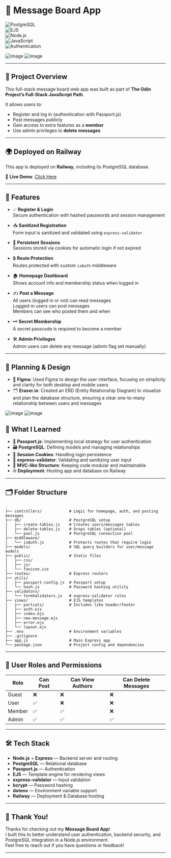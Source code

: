 # 💬 Message Board App  
![PostgreSQL](https://img.shields.io/badge/PostgreSQL-Database-blue?style=for-the-badge&logo=postgresql)  
![EJS](https://img.shields.io/badge/EJS-Template_Engine-green?style=for-the-badge)  
![Node.js](https://img.shields.io/badge/Node.js-339933?style=for-the-badge&logo=node.js&logoColor=white)  
![JavaScript](https://img.shields.io/badge/JavaScript-F7DF1E?style=for-the-badge&logo=javascript&logoColor=black)  
![Authentication](https://img.shields.io/badge/User-Authentication-blueviolet?style=for-the-badge)  

![image](https://github.com/user-attachments/assets/ecaaffd6-54ee-4117-894a-1e721a338904)
![image](https://github.com/user-attachments/assets/7f033a31-eb6f-497c-8b46-340c4b250716)

---

## 📜 Project Overview

This full-stack message board web app was built as part of **The Odin Project’s Full-Stack JavaScript Path**.

It allows users to:

- Register and log in (authentication with Passport.js)
- Post messages publicly
- Gain access to extra features as a **member**
- Use admin privileges to **delete messages**

---

## 🌍 Deployed on Railway

This app is deployed on **Railway**, including its PostgreSQL database.

🔗 **Live Demo**: [Click Here](https://house-of-messages-production.up.railway.app/)

---

## 🌟 Features

- ✅ **Register & Login**  
  Secure authentication with hashed passwords and session management

- 📥 **Sanitized Registration**  
  Form input is sanitized and validated using `express-validator`

- 🍪 **Persistent Sessions**  
  Sessions stored via cookies for automatic login if not expired

- 🔒 **Route Protection**  
  Routes protected with custom `isAuth` middleware

- 🏠 **Homepage Dashboard**  
  Shows account info and membership status when logged in

- ✍️ **Post a Message**  
  All users (logged in or not) can read messages  
  Logged-in users can post messages  
  Members can see who posted them and when  

- 🗝️ **Secret Membership**  
  A secret passcode is required to become a member

- 🛠️ **Admin Privileges**  
  Admin users can delete any message (admin flag set manually)

---

## 🎨 Planning & Design

- 🎨 **Figma**: Used Figma to design the user interface, focusing on simplicity and clarity for both desktop and mobile users  
- 🗂️ **Eraser.io**: Created an ERD (Entity Relationship Diagram) to visualize and plan the database structure, ensuring a clear one-to-many relationship between users and messages  

![image](https://github.com/user-attachments/assets/5593cd5a-4d24-42f0-8658-754ccdabdda1)
![image](https://github.com/user-attachments/assets/24a439fe-8097-4cbc-bcf7-cc943a3c75e9)



## 🧠 What I Learned

- 🛂 **Passport.js**: Implementing local strategy for user authentication  
- 🗃️ **PostgreSQL**: Defining models and managing relationships  
- 🔄 **Session Cookies**: Handling login persistence  
- 🧼 **express-validator**: Validating and sanitizing user input  
- 🧩 **MVC-like Structure**: Keeping code modular and maintainable  
- 🌐 **Deployment**: Hosting app and database on Railway  

---

## 🗂 Folder Structure

```
.
├── controllers/            # Logic for homepage, auth, and posting messages
├── db/                     # PostgreSQL setup
│   ├── create-tables.js    # Creates users/messages tables
│   ├── delete-tables.js    # Drops tables (optional)
│   └── pool.js             # PostgreSQL connection pool
├── middleware/
│   └── isAuth.js           # Protects routes that require login
├── models/                 # SQL query builders for user/message models
├── public/                 # Static files
│   ├── css/
│   ├── js/
│   └── favicon.ico
├── routes/                 # Express routers
├── utils/
│   ├── passport-config.js  # Passport setup
│   └── hash.js             # Password hashing utility
├── validators/
│   └── formValidators.js   # express-validator rules
├── views/                  # EJS templates
│   ├── partials/           # Includes like header/footer
│   ├── auth.ejs
│   ├── index.ejs
│   ├── new-message.ejs
│   ├── error.ejs
│   └── layout.ejs
├── .env                    # Environment variables
├── .gitignore
├── app.js                  # Main Express app
└── package.json            # Project config and dependencies
```

---

## 🔐 User Roles and Permissions

| Role     | Can Post | Can View Authors | Can Delete Messages |
|----------|----------|------------------|----------------------|
| Guest    | ❌       | ❌               | ❌                   |
| User     | ✅       | ❌               | ❌                   |
| Member   | ✅       | ✅               | ❌                   |
| Admin    | ✅       | ✅               | ✅                   |

---

## 🛠️ Tech Stack

- **Node.js** + **Express** — Backend server and routing
- **PostgreSQL** — Relational database
- **Passport.js** — Authentication
- **EJS** — Template engine for rendering views
- **express-validator** — Input validation
- **bcrypt** — Password hashing
- **dotenv** — Environment variable support
- **Railway** — Deployment & Database hosting

---

## 🙏 Thank You!

Thanks for checking out my **Message Board App**!  
I built this to better understand user authentication, backend security, and PostgreSQL integration in a Node.js environment.  
Feel free to reach out if you have questions or feedback! 

---
